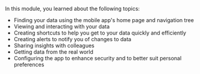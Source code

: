 In this module, you learned about the following topics:
* Finding your data using the mobile app's home page and navigation tree
* Viewing and interacting with your data
* Creating shortcuts to help you get to your data quickly and efficiently
* Creating alerts to notify you of changes to data
* Sharing insights with colleagues
* Getting data from the real world
* Configuring the app to enhance security and to better suit personal preferences